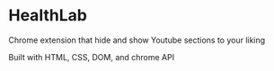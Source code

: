 # HealthLab
Chrome extension that hide and show Youtube sections to your liking

Built with HTML, CSS, DOM, and chrome API
